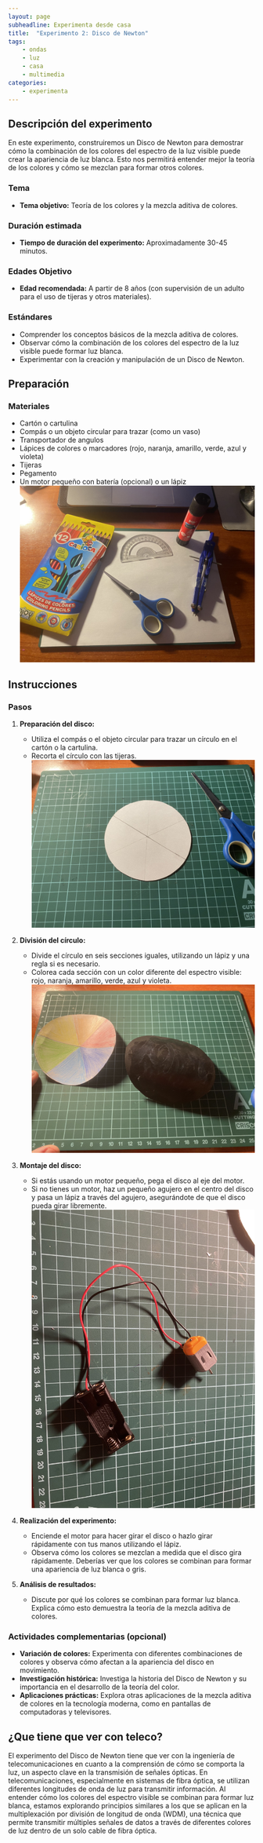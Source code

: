 ```yaml
---
layout: page
subheadline: Experimenta desde casa
title:  "Experimento 2: Disco de Newton"
tags:
    - ondas
    - luz
    - casa
    - multimedia
categories:
    - experimenta
---
```


## Descripción del experimento

En este experimento, construiremos un Disco de Newton para demostrar cómo la combinación de los colores del espectro de la luz visible puede crear la apariencia de luz blanca. Esto nos permitirá entender mejor la teoría de los colores y cómo se mezclan para formar otros colores.

### Tema

- **Tema objetivo:** Teoría de los colores y la mezcla aditiva de colores.

### Duración estimada

- **Tiempo de duración del experimento:** Aproximadamente 30-45 minutos.

### Edades Objetivo

- **Edad recomendada:** A partir de 8 años (con supervisión de un adulto para el uso de tijeras y otros materiales).

### Estándares

- Comprender los conceptos básicos de la mezcla aditiva de colores.
- Observar cómo la combinación de los colores del espectro de la luz visible puede formar luz blanca.
- Experimentar con la creación y manipulación de un Disco de Newton.

## Preparación

### Materiales

- Cartón o cartulina
- Compás o un objeto circular para trazar (como un vaso)
- Transportador de angulos
- Lápices de colores o marcadores (rojo, naranja, amarillo, verde, azul y violeta)
- Tijeras
- Pegamento
- Un motor pequeño con batería (opcional) o un lápiz
![Disco Newton 1](/images/experimenta/casa/discoNewton1.jpeg "Disco Newton 1")

## Instrucciones

### Pasos

1. **Preparación del disco:**
   - Utiliza el compás o el objeto circular para trazar un círculo en el cartón o la cartulina.
   - Recorta el círculo con las tijeras.
   ![Disco Newton 2](/images/experimenta/casa/discoNewton2.jpeg "Disco Newton 2")
2. **División del círculo:**
   - Divide el círculo en seis secciones iguales, utilizando un lápiz y una regla si es necesario.
   - Colorea cada sección con un color diferente del espectro visible: rojo, naranja, amarillo, verde, azul y violeta.
![Disco Newton 3](/images/experimenta/casa/discoNewton3.jpeg "Disco Newton 3")

3. **Montaje del disco:**
   - Si estás usando un motor pequeño, pega el disco al eje del motor.
   - Si no tienes un motor, haz un pequeño agujero en el centro del disco y pasa un lápiz a través del agujero, asegurándote de que el disco pueda girar libremente.
 ![Disco Newton 4](/images/experimenta/casa/discoNewton4.jpeg "Disco Newton 4")
4. **Realización del experimento:**
   - Enciende el motor para hacer girar el disco o hazlo girar rápidamente con tus manos utilizando el lápiz.
   - Observa cómo los colores se mezclan a medida que el disco gira rápidamente. Deberías ver que los colores se combinan para formar una apariencia de luz blanca o gris.

5. **Análisis de resultados:**
   - Discute por qué los colores se combinan para formar luz blanca. Explica cómo esto demuestra la teoría de la mezcla aditiva de colores.

### Actividades complementarias (opcional)

- **Variación de colores:** Experimenta con diferentes combinaciones de colores y observa cómo afectan a la apariencia del disco en movimiento.
- **Investigación histórica:** Investiga la historia del Disco de Newton y su importancia en el desarrollo de la teoría del color.
- **Aplicaciones prácticas:** Explora otras aplicaciones de la mezcla aditiva de colores en la tecnología moderna, como en pantallas de computadoras y televisores.

## ¿Que tiene que ver con teleco?
El experimento del Disco de Newton tiene que ver con la ingeniería de telecomunicaciones en cuanto a la comprensión de cómo se comporta la luz, un aspecto clave en la transmisión de señales ópticas. En telecomunicaciones, especialmente en sistemas de fibra óptica, se utilizan diferentes longitudes de onda de luz para transmitir información. Al entender cómo los colores del espectro visible se combinan para formar luz blanca, estamos explorando principios similares a los que se aplican en la multiplexación por división de longitud de onda (WDM), una técnica que permite transmitir múltiples señales de datos a través de diferentes colores de luz dentro de un solo cable de fibra óptica.
